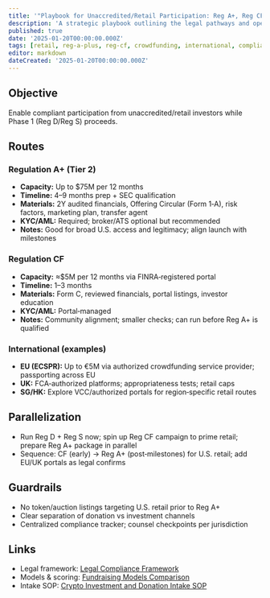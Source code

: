 ```yaml
---
title: '"Playbook for Unaccredited/Retail Participation: Reg A+, Reg CF, and International Equivalents"'
description: 'A strategic playbook outlining the legal pathways and operational steps for enabling unaccredited and retail investors to participate in the 1% Treaty initiative through regulated frameworks like Regulation A+, Regulation Crowdfunding, and their international counterparts.'
published: true
date: '2025-01-20T00:00:00.000Z'
tags: [retail, reg-a-plus, reg-cf, crowdfunding, international, compliance]
editor: markdown
dateCreated: '2025-01-20T00:00:00.000Z'
---
```


## Objective

Enable compliant participation from unaccredited/retail investors while Phase 1 (Reg D/Reg S) proceeds.

## Routes

### Regulation A+ (Tier 2)

- **Capacity:** Up to $75M per 12 months
- **Timeline:** 4–9 months prep + SEC qualification
- **Materials:** 2Y audited financials, Offering Circular (Form 1‑A), risk factors, marketing plan, transfer agent
- **KYC/AML:** Required; broker/ATS optional but recommended
- **Notes:** Good for broad U.S. access and legitimacy; align launch with milestones

### Regulation CF

- **Capacity:** ≈$5M per 12 months via FINRA‑registered portal
- **Timeline:** 1–3 months
- **Materials:** Form C, reviewed financials, portal listings, investor education
- **KYC/AML:** Portal‑managed
- **Notes:** Community alignment; smaller checks; can run before Reg A+ is qualified

### International (examples)

- **EU (ECSPR):** Up to €5M via authorized crowdfunding service provider; passporting across EU
- **UK:** FCA‑authorized platforms; appropriateness tests; retail caps
- **SG/HK:** Explore VCC/authorized portals for region‑specific retail routes

## Parallelization

- Run Reg D + Reg S now; spin up Reg CF campaign to prime retail; prepare Reg A+ package in parallel
- Sequence: CF (early) → Reg A+ (post‑milestones) for U.S. retail; add EU/UK portals as legal confirms

## Guardrails

- No token/auction listings targeting U.S. retail prior to Reg A+
- Clear separation of donation vs investment channels
- Centralized compliance tracker; counsel checkpoints per jurisdiction

## Links

- Legal framework: [Legal Compliance Framework](../strategy/legal-compliance-framework.md)
- Models & scoring: [Fundraising Models Comparison](../strategy/fundraising-models-comparison.md)
- Intake SOP: [Crypto Investment and Donation Intake SOP](../operations/crypto-intake-sop.md)
